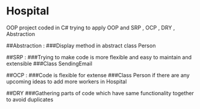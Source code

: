 # Hospital
OOP project coded in C# trying to apply OOP and SRP , OCP , DRY , Abstraction 

##Abstraction :
###Display method  in abstract class Person

##SRP : 
###Trying to make code is more flexible and easy to maintain and extensible
###Class SendingEmail

##OCP :
###Code is flexible for extense
###Class Person if there are any upcoming ideas to add more workers in Hospital

##DRY
###Gathering parts of code which have same functionality together to avoid duplicates




